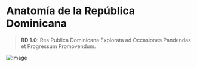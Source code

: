 # Anatomía de la República Dominicana

> **RD 1.0**: Res Publica Dominicana Explorata ad Occasiones Pandendas et Progressum Promovendum.

![image](https://github.com/user-attachments/assets/c9a632b8-038d-4669-9ced-26f675ccb095)

